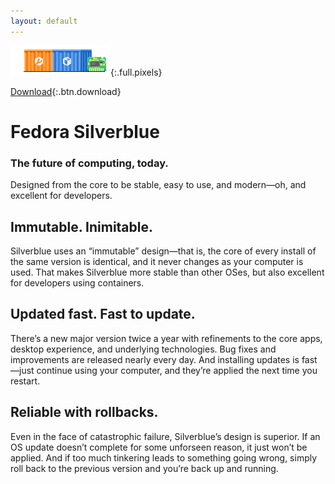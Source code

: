 ```yaml
---
layout: default
---
```

![Pixels](assets/splash.png){:.full.pixels}

[Download](https://getfedora.org/en/workstation/download/){:.btn.download}

# Fedora Silverblue
### The future of computing, today.

Designed from the core to be stable, easy to use, and modern—oh, and excellent for developers.

## Immutable. Inimitable.

Silverblue uses an “immutable” design—that is, the core of every install of the same version is identical, and it never changes as your computer is used. That makes Silverblue more stable than other OSes, but also excellent for developers using containers.

## Updated fast. Fast to update.

There’s a new major version twice a year with refinements to the core apps, desktop experience, and underlying technologies. Bug fixes and improvements are released nearly every day. And installing updates is fast—just continue using your computer, and they’re applied the next time you restart.

## Reliable with rollbacks.

Even in the face of catastrophic failure, Silverblue’s design is superior. If an OS update doesn’t complete for some unforseen reason, it just won’t be applied. And if too much tinkering leads to something going wrong, simply roll back to the previous version and you’re back up and running.

